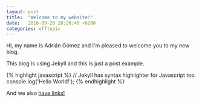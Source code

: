 ```yaml
---
layout: post
title:  "Welcome to my website!"
date:   2016-09-20 20:28:40 +0200
categories: offtopic
---
```

Hi, my name is Adrián Gómez and I'm pleased to welcome you to my new blog.

This blog is using Jekyll and this is just a post example.

{% highlight javascript %}
// Jekyll has syntax highlighter for Javascript too.
console.log('Hello World!');
{% endhighlight %}

And we also [have links!][link-example]

[link-example]: http://adgllorente.com
